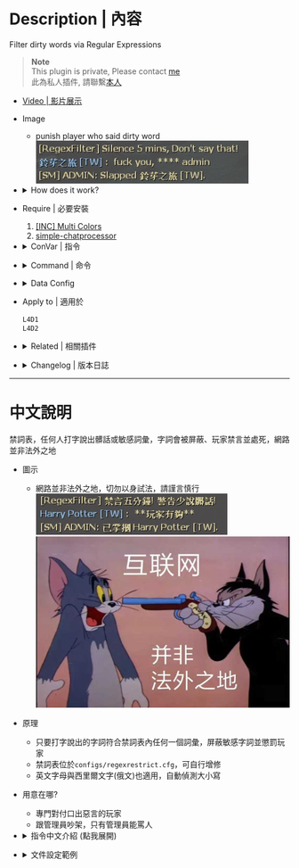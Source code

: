 # Description | 內容
Filter dirty words via Regular Expressions

> __Note__ <br/>
This plugin is private, Please contact [me](https://github.com/fbef0102/Game-Private_Plugin#私人插件列表-private-plugins-list)<br/>
此為私人插件, 請聯繫[本人](https://github.com/fbef0102/Game-Private_Plugin#私人插件列表-private-plugins-list)

* [Video | 影片展示](https://youtu.be/XQqzDsdo55o)

* Image
    * punish player who said dirty word
    <br/>![sm_regexfilter_1](image/sm_regexfilter_1.jpg)

* <details><summary>How does it work?</summary>

    * Punish player who said dirty word (Ban, Slap, Kick, ...)
    * Modify dirty word table in ```configs/regexrestrict.cfg```
</details>

* Require | 必要安裝
    1. [[INC] Multi Colors](https://github.com/fbef0102/L4D1_2-Plugins/releases/tag/Multi-Colors)
    2. [simple-chatprocessor](https://github.com/fbef0102/L4D1_2-Plugins/tree/master/simple-chatprocessor)

* <details><summary>ConVar | 指令</summary>

    * cfg/sourcemod/sm_regexfilter.cfg
        ```php
        // If 1, REGEXFILTER Enabled
        regexfilter_enable "1"

        // If 1, Remove all whitespace
        regexfilter_remove_white_space "0"
        ```
</details>

* <details><summary>Command | 命令</summary>

    None
</details>

* <details><summary>Data Config</summary>

    * configs/regexrestrict.cfg
        ```php
        "Censor"
        {
            "Block2_English"  // Whatever name
            {
                "chatpattern"		"fuck" // dirty word you want to ban, comparison is case insensitive.
                "chatpattern"		"shit"
                "replace"			"****" // Replace the matches with a string
                "warn"				"Don't say that!" // Warn the client they are violating the matching rules
                "action"			"sm_slap #%u 30"  // server executes an RCON command, to see more cmds: https://wiki.alliedmods.net/Admin_commands_(sourcemod)#Basic_Commands
                "limit"				"3" // Limit the amount of times such a pattern may be spoken
                "forgive"			"4000" //Allow for forgiveness of one violation every x seconds
                "punish"			"sm_ban #%u 180 #%r" // Enforce the limit with a punishment RCON command
                "immunity"          "z" //Allow admins with specified levels to be immune
            }	
        }
        ```

    * Other keyValue
        ```php
        "replaceall" "****" // Replace the whole sentance with a string
        "block" "1" // Block message
        ```

    * action
        ```php
        #%u = user id
        #%i = client id
        #%n = player name
        #%s = player steam id
        #%r = warn message
        ```
</details>

* Apply to | 適用於
    ```
    L4D1
    L4D2
    ```

* <details><summary>Related | 相關插件</summary>

    1. [lfd_noTeamSay](https://github.com/fbef0102/L4D1_2-Plugins/tree/master/lfd_noTeamSay): Redirecting all 'say_team' messages to 'say'
        * 沒有隊伍頻道，任何人打字說話一律大家都看得見
    2. [GagMuteBanEx](https://github.com/fbef0102/L4D1_2-Plugins/tree/master/GagMuteBanEx): gag & mute & ban - Ex
        * 封鎖/禁音/禁字-強化版
    3. [savechat](https://github.com/fbef0102/L4D1_2-Plugins/tree/master/savechat): Records player chat messages to a file
        * 紀錄玩家的聊天紀錄到文件裡
    4. [l4d_invalid_name](/Plugin_插件/Anti_Griefer_防惡意路人/l4d_invalid_name): Kick player if has invalid name via Regular Expressions
        * 名字封鎖表，任何人的名字有髒話或敏感詞彙，會踢出玩家
</details>

* <details><summary>Changelog | 版本日誌</summary>

    ```php
    //Twilight Suzuka @ 2009
    //Harry @ 2022-2024
    ```
    * v1.2h (2024-1-31)
        * Remake code, convert code to latest syntax
        * Updare data config

    * v1.1h (2024-1-14)
        * Support Cyrillic letters, comparison is case insensitive.

    * v1.0h (2023-10-28)
        * Optimize Code and fix memory leak

    * v1.4 (2023-5-13)
        * Optimize Code
        * Change method to detect client say, require "simple-chatprocessor"

    * v1.3
        * Remake Code
        * Add "replaceall" option
        * Fix memory leak
    * v1.2
        * [By Twilight Suzuka](https://forums.alliedmods.net/showthread.php?t=71867)
</details>

- - - -
# 中文說明
禁詞表，任何人打字說出髒話或敏感詞彙，字詞會被屏蔽、玩家禁言並處死，網路並非法外之地

* 圖示
    * 網路並非法外之地，切勿以身試法，請謹言慎行
    <br/>![zho/sm_regexfilter_1](image/zho/sm_regexfilter_1.jpg)
    <br/>![zho/sm_regexfilter_2](image/zho/sm_regexfilter_2.jpg)

* 原理
    * 只要打字說出的字詞符合禁詞表內任何一個詞彙，屏蔽敏感字詞並懲罰玩家
    * 禁詞表位於```configs/regexrestrict.cfg```，可自行增修
    * 英文字母與西里爾文字(俄文)也適用，自動偵測大小寫

* 用意在哪?
    * 專門對付口出惡言的玩家
    * 跟管理員吵架，只有管理員能罵人

* <details><summary>指令中文介紹 (點我展開)</summary>

    * cfg/sourcemod/sm_regexfilter.cfg
        ```php
        // 0=關閉插件, 1=啟動插件
        regexfilter_enable "1"

        // 為1時，忽略空白符號
        regexfilter_remove_white_space "0"
        ```
</details>

* <details><summary>文件設定範例</summary>

    * 禁詞表可自行增修
    * 可設置權限，管理員的言論不會受到插件的審查
    * 敏感字詞可以用其他文字和諧取代
    * configs/regexrestrict.cfg
        ```php
        "Censor"
        {
            "Block3_China" //敏感字詞合集名稱，可自取
            {
                "chatpattern"       "nmsl" //敏感字詞為nmsl，即使字母大寫也會被檢測到
                "chatpattern"       "cao"
                "replaceall"        "我是傻B！" // 取代整句話
                "warn"              "少说脏话!" // 顯示警告
                "action"            "sm_slap #%u 30" //設置要懲罰的動作，此處命令巴掌30滴傷害，想看更多命令：https://wiki.alliedmods.net/Admin_commands_(sourcemod)

                // 在4000秒內說出3次敏感字詞將會被伺服器封鎖長達180分鐘
                "limit"             "3"
                "forgive"           "4000"
                "punish"            "sm_ban #%u 180 '脏话太多，已被封禁3小时'"

                //有這個權限的管理員不受到審查
                "immunity"          "z"
            }	
        }
        ```

    * 其他可用參數
        ```php
        "replace" "xxxx" // 敏感字詞用其他文字取代
        "block" "1" // 阻擋訊息
        ```

    * action能寫的參數
        ```php
        #%u = 玩家的user id
        #%i = 玩家的client id
        #%n = 玩家名字
        #%s = 玩家的Steam ID (Steam_x:x:xxxx)
        #%r = 警告訊息
        ```
</details>
